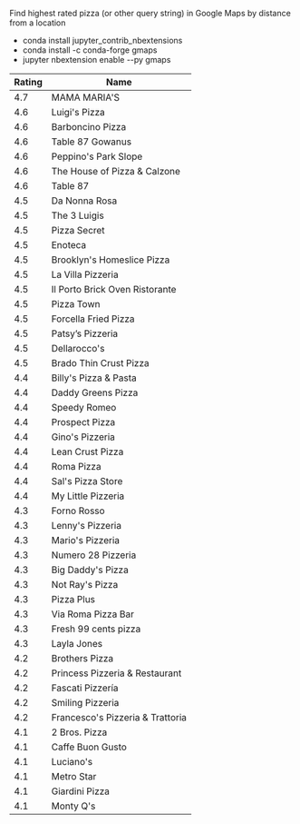 Find highest rated pizza (or other query string) in Google Maps by distance from a location

- conda install jupyter_contrib_nbextensions
- conda install -c conda-forge gmaps
- jupyter nbextension enable --py gmaps

| Rating        | Name        | 
| ------------- |-------------|
| 4.7 | MAMA MARIA'S |
| 4.6 | Luigi's Pizza |
| 4.6 | Barboncino Pizza |
| 4.6 | Table 87 Gowanus |
| 4.6 | Peppino's Park Slope |
| 4.6 | The House of Pizza & Calzone |
| 4.6 | Table 87 |
| 4.5 | Da Nonna Rosa |
| 4.5 | The 3 Luigis |
| 4.5 | Pizza Secret |
| 4.5 | Enoteca |
| 4.5 | Brooklyn's Homeslice Pizza |
| 4.5 | La Villa Pizzeria |
| 4.5 | Il Porto Brick Oven Ristorante |
| 4.5 | Pizza Town |
| 4.5 | Forcella Fried Pizza |
| 4.5 | Patsy’s Pizzeria |
| 4.5 | Dellarocco's |
| 4.5 | Brado Thin Crust Pizza |
| 4.4 | Billy's Pizza & Pasta |
| 4.4 | Daddy Greens Pizza |
| 4.4 | Speedy Romeo |
| 4.4 | Prospect Pizza |
| 4.4 | Gino's Pizzeria |
| 4.4 | Lean Crust Pizza |
| 4.4 | Roma Pizza |
| 4.4 | Sal's Pizza Store |
| 4.4 | My Little Pizzeria |
| 4.3 | Forno Rosso |
| 4.3 | Lenny's Pizzeria |
| 4.3 | Mario's Pizzeria |
| 4.3 | Numero 28 Pizzeria |
| 4.3 | Big Daddy's Pizza |
| 4.3 | Not Ray's Pizza |
| 4.3 | Pizza Plus |
| 4.3 | Via Roma Pizza Bar |
| 4.3 | Fresh 99 cents pizza |
| 4.3 | Layla Jones |
| 4.2 | Brothers Pizza |
| 4.2 | Princess Pizzeria & Restaurant |
| 4.2 | Fascati Pizzería |
| 4.2 | Smiling Pizzeria |
| 4.2 | Francesco's Pizzeria & Trattoria |
| 4.1 | 2 Bros. Pizza |
| 4.1 | Caffe Buon Gusto |
| 4.1 | Luciano's |
| 4.1 | Metro Star |
| 4.1 | Giardini Pizza |
| 4.1 | Monty Q's |

